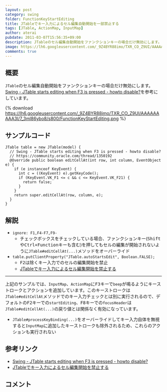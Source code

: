 ```yaml
---
layout: post
category: swing
folder: FunctionKeyStartEditing
title: JTableでキー入力によるセル編集自動開始を一部禁止する
tags: [JTable, ActionMap, InputMap]
author: aterai
pubdate: 2011-03-07T15:56:35+09:00
description: JTableのセル編集自動開始をファンクションキーの場合だけ無効にします。
image: https://lh6.googleusercontent.com/_9Z4BYR88imo/TXR_CO_Z9UI/AAAAAAAAA3I/7_3ml86ybo8/s800/FunctionKeyStartEditing.png
comments: true
---
```

## 概要
`JTable`のセル編集自動開始をファンクションキーの場合だけ無効にします。[Swing - JTable starts editing when F3 is pressed - howto disable?](https://community.oracle.com/thread/1350192)を参考にしています。

{% download https://lh6.googleusercontent.com/_9Z4BYR88imo/TXR_CO_Z9UI/AAAAAAAAA3I/7_3ml86ybo8/s800/FunctionKeyStartEditing.png %}

## サンプルコード
<pre class="prettyprint"><code>JTable table = new JTable(model) {
  // Swing - JTable starts editing when F3 is pressed - howto disable?
  // https://community.oracle.com/thread/1350192
  @Override public boolean editCellAt(int row, int column, EventObject e) {
    if (e instanceof KeyEvent) {
      int c = ((KeyEvent) e).getKeyCode();
      if (KeyEvent.VK_F1 &lt;= c &amp;&amp; c &lt;= KeyEvent.VK_F21) {
        return false;
      }
    }
    return super.editCellAt(row, column, e);
  }
}
</code></pre>

## 解説
- `ignore: F1,F4-F7,F9-`
    - チェックボックスをチェックしている場合、ファンクションキー(<kbd>Shift</kbd>や<kbd>Ctrl+Function</kbd>キーも含む)を押してもセルの編集が開始されないように`JTable#editCellAt(...)`メソッドをオーバーライド
- `table.putClientProperty("JTable.autoStartsEdit", Boolean.FALSE);`
    - <kbd>F2</kbd>は除くキー入力でのセルの編集開始を禁止
    - [JTableでキー入力によるセル編集開始を禁止する](https://ateraimemo.com/Swing/PreventStartCellEditing.html)

<!-- dummy comment line for breaking list -->

- - - -
上記のサンプルでは、`InputMap`、`ActionMap`に<kbd>F3</kbd>キーで`beep`が鳴るようにキーストロークとアクションを追加しています。このキーストロークは`JTable#editCellAt`メソッドでのキー入力チェックとは別に実行されるので、デフォルトの<kbd>F2</kbd>キーでの`startEditing`、<kbd>F8</kbd>キーでの`focusHeader`は`JTable#editCellAt(...)`の戻り値とは関係なく有効になっています。

- `JTable#processKeyBinding(...)`をオーバーライドしてキー入力自体を無視すると`InputMap`に追加したキーストロークも除外されるため、これらのアクションも実行されない

<!-- dummy comment line for breaking list -->

## 参考リンク
- [Swing - JTable starts editing when F3 is pressed - howto disable?](https://community.oracle.com/thread/1350192)
- [JTableでキー入力によるセル編集開始を禁止する](https://ateraimemo.com/Swing/PreventStartCellEditing.html)

<!-- dummy comment line for breaking list -->

## コメント
